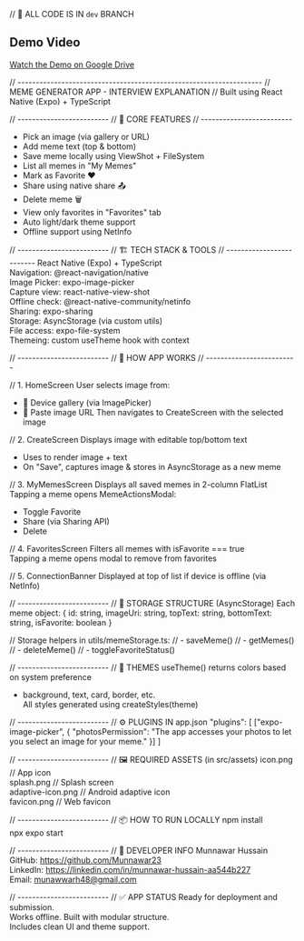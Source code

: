 // 📂 ALL CODE IS IN `dev` BRANCH
## Demo Video

[Watch the Demo on Google Drive](https://drive.google.com/file/d/1EqnR4VzF2JpqyRcXowlDBw0cHaOM4KJo/view?usp=sharing)

// -------------------------------------------------------------------
// MEME GENERATOR APP - INTERVIEW EXPLANATION
// Built using React Native (Expo) + TypeScript

// -------------------------
// 📱 CORE FEATURES
// -------------------------
- Pick an image (via gallery or URL)
- Add meme text (top & bottom)
- Save meme locally using ViewShot + FileSystem
- List all memes in "My Memes"
- Mark as Favorite ❤️
- Share using native share 📤
- Delete meme 🗑️
- View only favorites in "Favorites" tab
- Auto light/dark theme support
- Offline support using NetInfo

// -------------------------
// 🏗️ TECH STACK & TOOLS
// -------------------------
React Native (Expo) + TypeScript  
Navigation: @react-navigation/native  
Image Picker: expo-image-picker  
Capture view: react-native-view-shot  
Offline check: @react-native-community/netinfo  
Sharing: expo-sharing  
Storage: AsyncStorage (via custom utils)  
File access: expo-file-system  
Themeing: custom useTheme hook with context

// -------------------------
// 🧠 HOW APP WORKS
// -------------------------

// 1. HomeScreen
User selects image from:
  - 📁 Device gallery (via ImagePicker)
  - 🔗 Paste image URL
Then navigates to CreateScreen with the selected image

// 2. CreateScreen
Displays image with editable top/bottom text  
  - Uses <ViewShot> to render image + text  
  - On "Save", captures image & stores in AsyncStorage as a new meme

// 3. MyMemesScreen
Displays all saved memes in 2-column FlatList  
Tapping a meme opens MemeActionsModal:
  - Toggle Favorite
  - Share (via Sharing API)
  - Delete

// 4. FavoritesScreen
Filters all memes with isFavorite === true  
Tapping a meme opens modal to remove from favorites

// 5. ConnectionBanner
Displayed at top of list if device is offline (via NetInfo)

// -------------------------
// 📁 STORAGE STRUCTURE (AsyncStorage)
Each meme object:
{
  id: string,
  imageUri: string,
  topText: string,
  bottomText: string,
  isFavorite: boolean
}

// Storage helpers in utils/memeStorage.ts:
// - saveMeme()
// - getMemes()
// - deleteMeme()
// - toggleFavoriteStatus()

// -------------------------
// 🌈 THEMES
useTheme() returns colors based on system preference  
- background, text, card, border, etc.  
All styles generated using createStyles(theme)

// -------------------------
// ⚙️ PLUGINS IN app.json
"plugins": [
  ["expo-image-picker", {
    "photosPermission": "The app accesses your photos to let you select an image for your meme."
  }]
]

// -------------------------
// 🖼️ REQUIRED ASSETS (in src/assets)
icon.png           // App icon  
splash.png         // Splash screen  
adaptive-icon.png  // Android adaptive icon  
favicon.png        // Web favicon

// -------------------------
// 📦 HOW TO RUN LOCALLY
npm install  
npx expo start

// -------------------------
// 👤 DEVELOPER INFO
Munnawar Hussain  
GitHub: https://github.com/Munnawar23  
LinkedIn: https://linkedin.com/in/munnawar-hussain-aa544b227  
Email: munawwarh48@gmail.com

// -------------------------
// ✅ APP STATUS
Ready for deployment and submission.  
Works offline. Built with modular structure.  
Includes clean UI and theme support.
